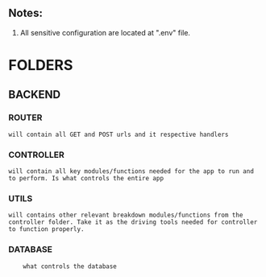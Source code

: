 ## Notes: 

1. All sensitive configuration are located at ".env" file.



# FOLDERS

## BACKEND

### ROUTER
    will contain all GET and POST urls and it respective handlers 

### CONTROLLER 
    will contain all key modules/functions needed for the app to run and to perform. Is what controls the entire app

### UTILS
    will contains other relevant breakdown modules/functions from the controller folder. Take it as the driving tools needed for controller to function properly.

### DATABASE 
        what controls the database 